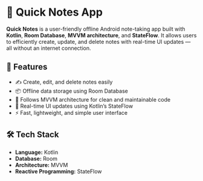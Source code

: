 # 📝 Quick Notes App

**Quick Notes** is a user-friendly offline Android note-taking app built with **Kotlin**, **Room Database**, **MVVM architecture**, and **StateFlow**. It allows users to efficiently create, update, and delete notes with real-time UI updates — all without an internet connection.

## 🚀 Features

- ✍️ Create, edit, and delete notes easily
- 📦 Offline data storage using Room Database
- 🧩 Follows MVVM architecture for clean and maintainable code
- 🔄 Real-time UI updates using Kotlin’s StateFlow
- ⚡ Fast, lightweight, and simple user interface

## 🛠️ Tech Stack

- **Language:** Kotlin  
- **Database:** Room  
- **Architecture:** MVVM  
- **Reactive Programming:** StateFlow  



